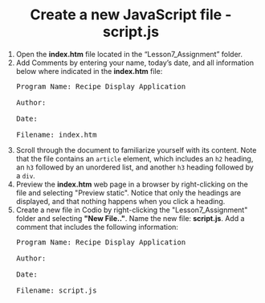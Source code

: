 <center><h1>Create a new JavaScript file - <b>script.js</b></h1></center>

<ol>
<li>Open the <b>index.htm</b> file located in the “Lesson7_Assignment” folder.

<li>Add Comments by entering your name, today’s date, and all information below where indicated in the <b>index.htm</b> file:<br>
<pre>
Program Name: Recipe Display Application <br>
Author: <br>
Date: <br>
Filename: index.htm
</pre>
</li>

<li>
Scroll through the document to familiarize yourself with its content. Note that the file contains an <code>article</code> element, which includes an <code>h2</code> heading, an <code>h3</code> followed by an unordered list, and another <code>h3</code> heading followed by a <code>div</code>.
</li>

<li>Preview the <b>index.htm</b> web page in a browser by right-clicking on the file and selecting "Preview static".  Notice that only the headings are displayed, and that nothing happens when you click a heading.                       
</li>
<li>
Create a new file in Codio by right-clicking the "Lesson7_Assignment" folder and selecting <b>"New File.."</b>.  Name the new file:  <b>script.js</b>.  Add a comment that includes the following information:
<pre>
Program Name: Recipe Display Application <br>
Author: <br>
Date: <br>
Filename: script.js
</pre>
</li>
</ol>